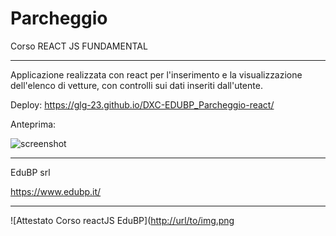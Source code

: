 # Parcheggio 

Corso REACT JS FUNDAMENTAL

-----

Applicazione realizzata con react per l'inserimento e la visualizzazione dell'elenco di vetture, con controlli sui dati inseriti dall'utente.

Deploy: https://glg-23.github.io/DXC-EDUBP_Parcheggio-react/

Anteprima:

![screenshot](https://github.com/glg-23/EDUBP_Parcheggio-react/blob/main/Screenshot%20EduBP%20-%20react.jpg)

-----

EduBP srl

https://www.edubp.it/

-----

![Attestato Corso reactJS EduBP]([http://url/to/img.png](https://github.com/glg-23/EDUBP_Parcheggio-react/blob/main/Gianluigi%20D'Antimi%20-%20EduBP%20-%20Corso%20React%20JS%20Foundamental.jpg)
